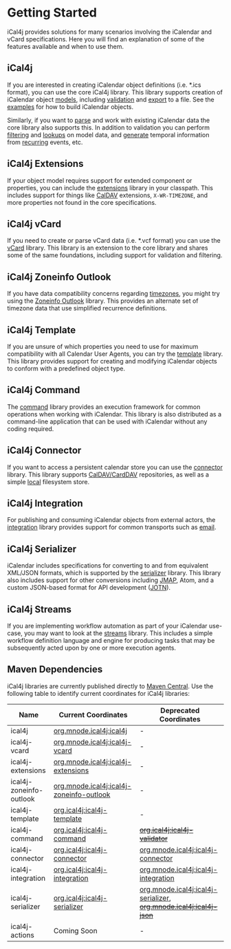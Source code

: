 # Getting Started

iCal4j provides solutions for many scenarios involving the iCalendar and vCard specifications. Here you
will find an explanation of some of the features available and when to use them.

## iCal4j

If you are interested in creating iCalendar object definitions (i.e. *.ics format), you can use the core
iCal4j library. This library supports creation of iCalendar object [models](/examples/model), including
[validation](/validation) and [export](/examples/output) to a file. See the [examples](/examples) for
how to build iCalendar objects.

Similarly, if you want to [parse](/parser) and work with existing iCalendar data the core library also
supports this. In addition to validation you can perform [filtering](/filtering) and [lookups](/indexing)
on model data, and [generate](/examples/recur) temporal information from [recurring](/recurrences) events, etc.

## iCal4j Extensions

If your object model requires support for extended component or properties, you can include the 
[extensions](/extensions) library in your classpath. This includes support for things like
[CalDAV](/extensions/caldav) extensions, `X-WR-TIMEZONE`, and more properties not found in the core specifications.

## iCal4j vCard

If you need to create or parse vCard data (i.e. *.vcf format) you can use the [vCard](/vcard) library. This library is
an extension to the core library and shares some of the same foundations, including support for validation
and filtering.

## iCal4j Zoneinfo Outlook

If you have data compatibility concerns regarding [timezones](/timezones), you might try using the
[Zoneinfo Outlook](/zoneinfo-outlook) library. This provides an alternate set of timezone data that use 
simplified recurrence definitions.

## iCal4j Template

If you are unsure of which properties you need to use for maximum compatibility with all Calendar User Agents,
you can try the [template](/template) library. This library provides support for creating and modifying 
iCalendar objects to conform with a predefined object type.

## iCal4j Command

The [command](/command) library provides an execution framework for common operations when working with iCalendar.
This library is also distributed as a command-line application that can be used with iCalendar without any
coding required.

## iCal4j Connector

If you want to access a persistent calendar store you can use the [connector](/connector) library. This library
supports [CalDAV/CardDAV](/connector/dav) repositories, as well as a simple [local](/connector/local) filesystem store.

## iCal4j Integration

For publishing and consuming iCalendar objects from external actors, the [integration](/integration) library
provides support for common transports such as [email](/integration/email).

## iCal4j Serializer

iCalendar includes specifications for converting to and from equivalent XML/JSON formats, which is supported
by the [serializer](/serializer) library. This library also includes support for other conversions including 
[JMAP](/serializer/jmap), Atom, and a custom JSON-based format for API development ([JOTN](/serializer/jotn)).

## iCal4j Streams

If you are implementing workflow automation as part of your iCalendar use-case, you may want to look at the
[streams](/streams) library. This includes a simple workflow definition language and engine for producing tasks that
may be subsequently acted upon by one or more execution agents.


## Maven Dependencies

iCal4j libraries are currently published directly to [Maven Central](https://search.maven.org). Use the following
table to identify current coordinates for iCal4j libraries:

   | Name                    | Current Coordinates                                                                                                    | Deprecated Coordinates                                                                                                                                                                                         |
|-------------------------|------------------------------------------------------------------------------------------------------------------------|----------------------------------------------------------------------------------------------------------------------------------------------------------------------------------------------------------------|
| ical4j                  | [org.mnode.ical4j:ical4j](https://search.maven.org/artifact/org.mnode.ical4j/ical4j)                                   | -                                                                                                                                                                                                              |
| ical4j-vcard            | [org.mnode.ical4j:ical4j-vcard](https://search.maven.org/artifact/org.mnode.ical4j/ical4j-vcard)                       | -                                                                                                                                                                                                              |
| ical4j-extensions       | [org.mnode.ical4j:ical4j-extensions](https://search.maven.org/artifact/org.mnode.ical4j/ical4j-extensions)             | -                                                                                                                                                                                                              |
| ical4j-zoneinfo-outlook | [org.mnode.ical4j:ical4j-zoneinfo-outlook](https://search.maven.org/artifact/org.mnode.ical4j/ical4j-zoneinfo-outlook) | -                                                                                                                                                                                                              |
| ical4j-template         | <a href="https://search.maven.org/artifact/org.ical4j/ical4j-template" target="_blank">org.ical4j:ical4j-template</a>  | -                                                                                                                                                                                                              |
| ical4j-command          | <a href="https://search.maven.org/artifact/org.ical4j/ical4j-command" target="_blank">org.ical4j:ical4j-command</a>    | ~~[org.ical4j:ical4j-validator](https://search.maven.org/artifact/org.ical4j/ical4j-validator)~~                                                                                                               |
| ical4j-connector        | [org.ical4j:ical4j-connector](https://search.maven.org/search?q=g:org.ical4j%20a:ical4j-connector*)                    | [org.mnode.ical4j:ical4j-connector](https://search.maven.org/artifact/org.mnode.ical4j/ical4j-connector)                                                                                                       |
| ical4j-integration      | [org.ical4j:ical4j-integration](https://search.maven.org/search?q=g:org.ical4j%20a:ical4j-integration*)                | [org.mnode.ical4j:ical4j-integration](https://search.maven.org/artifact/org.mnode.ical4j/ical4j-integration)                                                                                                   |
| ical4j-serializer       | [org.ical4j:ical4j-serializer](https://search.maven.org/artifact/org.ical4j/ical4j-serializer)                         | [org.mnode.ical4j:ical4j-serializer](https://search.maven.org/artifact/org.mnode.ical4j/ical4j-serializer), ~~[org.mnode.ical4j:ical4j-json](https://search.maven.org/artifact/org.mnode.ical4j/ical4j-json)~~ |
| ical4j-actions          | Coming Soon                                                                                                            | -                                                                                                                                                                                                              |

